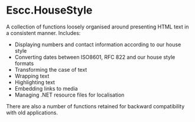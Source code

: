 Escc.HouseStyle
===============

A collection of functions loosely organised around presenting HTML text in a consistent manner. Includes:

* Displaying numbers and contact information according to our house style
* Converting dates between ISO8601, RFC 822 and our house style formats
* Transforming the case of text
* Wrapping text
* Highlighting text
* Embedding links to media
* Managing .NET resource files for localisation

There are also a number of functions retained for backward compatibility with old applications.
